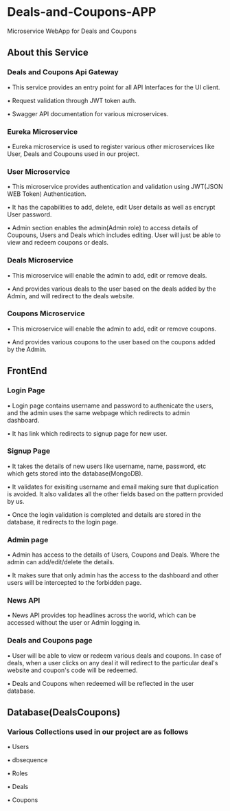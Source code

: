 # Deals-and-Coupons-APP
Microservice WebApp for Deals and Coupons

## About this Service
### Deals and Coupons Api Gateway
•	This service provides an entry point for all API Interfaces for the UI client.

•	Request validation through JWT token auth.

•	Swagger API documentation for various microservices.

### Eureka Microservice
•	Eureka microservice is used to register various other microservices like User, Deals and Coupouns used in our project.

### User Microservice
•	This microservice provides authentication and validation using JWT(JSON WEB Token) Authentication.

•	It has the capabilities to add, delete, edit User details as well as encrypt User password.

•	Admin section enables the admin(Admin role) to access details of Coupouns, Users and Deals which includes editing. User will just be able to view and redeem coupons or deals. 


### Deals Microservice
•	This microservice will enable the admin to add, edit or remove deals.

•	And provides various deals to the user based on the deals added by the Admin, and will redirect to the deals website.

### Coupons Microservice
•	This microservice will enable the admin to add, edit or remove coupons.

•	And provides various coupons to the user based on the coupons added by the Admin.

## FrontEnd

### Login Page

•	Login page contains username and password to authenicate the users, and the admin uses the same webpage which redirects to admin dashboard. 

• It has link which redirects to signup page for new user.

### Signup Page

• It takes the details of new users like username, name, password, etc which gets stored into the database(MongoDB).

• It validates for exisiting username and email making sure that duplication is avoided. It also validates all the other fields based on the pattern provided by us.

• Once the login validation is completed and details are stored in the database, it redirects to the login page.

### Admin page

• Admin has access to the details of Users, Coupons and Deals. Where the admin can add/edit/delete the details.

• It makes sure that only admin has the access to the dashboard and other users will be intercepted to the forbidden page.

### News API

• News API provides top headlines across the world, which can be accessed without the user or Admin logging in.

### Deals and Coupons page

• User will be able to view or redeem various deals and coupons. In case of deals, when a user clicks on any deal it will redirect to the particular deal's website and coupon's code will be redeemed. 

• Deals and Coupons when redeemed will be reflected in the user database.

## Database(DealsCoupons)

### Various Collections used in our project are as follows

• Users

• dbsequence

• Roles

• Deals

• Coupons











